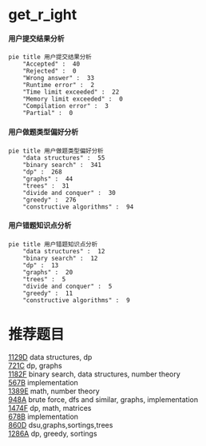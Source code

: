 # get_r_ight

<!-- tabs:start -->



#### **用户提交结果分析**

```mermaid
pie title 用户提交结果分析
    "Accepted" :  40
    "Rejected" :  0
    "Wrong answer" :  33
    "Runtime error" :  2
    "Time limit exceeded" :  22
    "Memory limit exceeded" :  0
    "Compilation error" :  3
    "Partial" :  0
```

#### **用户做题类型偏好分析**

```mermaid
pie title 用户做题类型偏好分析
    "data structures" :  55
    "binary search" :  341
    "dp" :  268
    "graphs" :  44
    "trees" :  31
    "divide and conquer" :  30
    "greedy" :  276
    "constructive algorithms" :  94
```
#### **用户错题知识点分析**

```mermaid
pie title 用户错题知识点分析
    "data structures" :  12
    "binary search" :  12
    "dp" :  13
    "graphs" :  20
    "trees" :  5
    "divide and conquer" :  5
    "greedy" :  11
    "constructive algorithms" :  9
```



<!-- tabs:end -->
# 推荐题目
[1129D](https://codeforces.com/contest/1129/problem/D)		data structures,
                        dp		  
[721C](https://codeforces.com/contest/721/problem/C)		dp,
                        graphs		  
[1182F](https://codeforces.com/contest/1182/problem/F)		binary search,
                        data structures,
                        number theory		  
[567B](https://codeforces.com/contest/567/problem/B)		implementation		  
[1389E](https://codeforces.com/contest/1389/problem/E)		math,
                        number theory		  
[948A](https://codeforces.com/contest/948/problem/A)		brute force,
                        dfs and similar,
                        graphs,
                        implementation		  
[1474F](https://codeforces.com/contest/1474/problem/F)		dp,
                        math,
                        matrices		  
[678B](https://codeforces.com/contest/678/problem/B)		implementation		  
[860D](https://codeforces.com/contest/860/problem/D)		dsu,graphs,sortings,trees		  
[1286A](https://codeforces.com/contest/1286/problem/A)		dp,
                        greedy,
                        sortings		  
